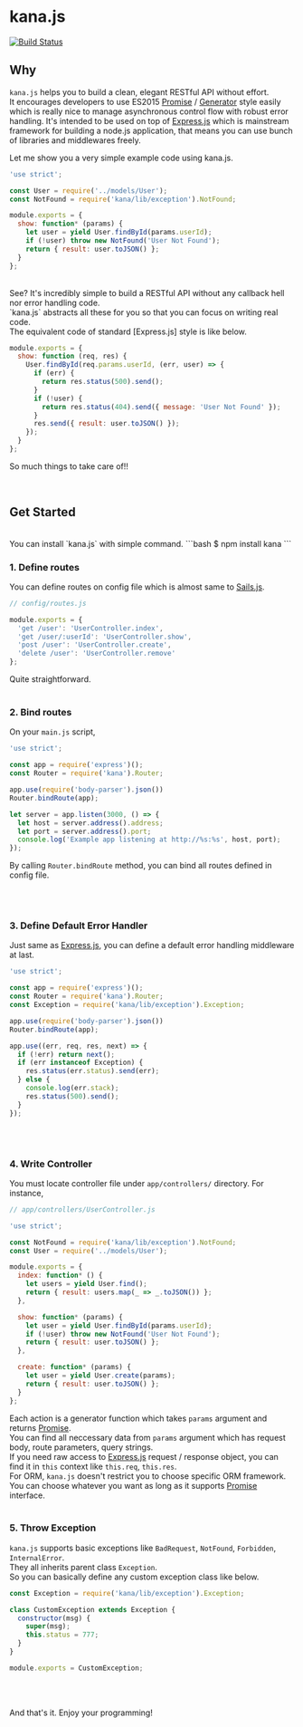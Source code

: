 # kana.js
[![Build Status](https://travis-ci.org/murmur76/kana.svg?branch=master)](https://travis-ci.org/murmur76/kana)

## Why
`kana.js` helps you to build a clean, elegant RESTful API without effort.
<br/>
It encourages developers to use ES2015 [Promise] / [Generator] style easily which is really nice to manage asynchronous control flow with robust error handling. 
It's intended to be used on top of [Express.js] which is mainstream framework for building a node.js application, that means you can use bunch of libraries and middlewares freely.

Let me show you a very simple example code using kana.js.

```js
'use strict';

const User = require('../models/User');
const NotFound = require('kana/lib/exception').NotFound;

module.exports = {
  show: function* (params) {
    let user = yield User.findById(params.userId);
    if (!user) throw new NotFound('User Not Found');
    return { result: user.toJSON() };
  }
};
```

<br/>
See? It's incredibly simple to build a RESTful API without any callback hell nor error handling code.
<br/>
`kana.js` abstracts all these for you so that you can focus on writing real code.
<br/>
The equivalent code of standard [Express.js] style is like below.
<br/>


```js
module.exports = {
  show: function (req, res) {
    User.findById(req.params.userId, (err, user) => {
      if (err) {
        return res.status(500).send();
      }
      if (!user) {
        return res.status(404).send({ message: 'User Not Found' });
      }
      res.send({ result: user.toJSON() });
    });
  }
};
```
So much things to take care of!!

<br/>

## Get Started
<br/>
You can install `kana.js` with simple command.
```bash
$ npm install kana
```
<br/>

### 1. Define routes
You can define routes on config file which is almost same to [Sails.js].
```js
// config/routes.js

module.exports = {
  'get /user': 'UserController.index',
  'get /user/:userId': 'UserController.show',
  'post /user': 'UserController.create',
  'delete /user': 'UserController.remove'
};
```
Quite straightforward.
<br/>
<br/>

### 2. Bind routes
On your `main.js` script,
```js
'use strict';

const app = require('express')();
const Router = require('kana').Router;

app.use(require('body-parser').json())
Router.bindRoute(app);

let server = app.listen(3000, () => {
  let host = server.address().address;
  let port = server.address().port;
  console.log('Example app listening at http://%s:%s', host, port);
});
```
By calling `Router.bindRoute` method, you can bind all routes defined in config file.

<br/>
<br/>

### 3. Define Default Error Handler
Just same as [Express.js], you can define a default error handling middleware at last.
```js
'use strict';

const app = require('express')();
const Router = require('kana').Router;
const Exception = require('kana/lib/exception').Exception;

app.use(require('body-parser').json())
Router.bindRoute(app);

app.use((err, req, res, next) => {
  if (!err) return next();
  if (err instanceof Exception) {
    res.status(err.status).send(err);
  } else {
    console.log(err.stack);
    res.status(500).send();
  }
});
```
<br/>
<br/>

### 4. Write Controller
You must locate controller file under `app/controllers/` directory. For instance,
```js
// app/controllers/UserController.js

'use strict';

const NotFound = require('kana/lib/exception').NotFound;
const User = require('../models/User');

module.exports = {
  index: function* () {
    let users = yield User.find();
    return { result: users.map(_ => _.toJSON()) };
  },

  show: function* (params) {
    let user = yield User.findById(params.userId);
    if (!user) throw new NotFound('User Not Found');
    return { result: user.toJSON() };
  },

  create: function* (params) {
    let user = yield User.create(params);
    return { result: user.toJSON() };
  }
};
```
Each action is a generator function which takes `params` argument and returns [Promise].
<br/>
You can find all neccessary data from `params` argument which has request body, route parameters, query strings.
<br/>
If you need raw access to [Express.js] request / response object, you can find it in `this` context like `this.req`, `this.res`.
<br/>
For ORM, `kana.js` doesn't restrict you to choose specific ORM framework.
<br/>
You can choose whatever you want as long as it supports [Promise] interface.
<br/>
<br/>

### 5. Throw Exception
`kana.js` supports basic exceptions like `BadRequest`, `NotFound`, `Forbidden`, `InternalError`.
<br/>
They all inherits parent class `Exception`.
<br/>
So you can basically define any custom exception class like below.
```js
const Exception = require('kana/lib/exception').Exception;

class CustomException extends Exception {
  constructor(msg) {
    super(msg);
    this.status = 777;
  }
}

module.exports = CustomException;
```
<br/>
<br/>

And that's it. Enjoy your programming!

[Promise]: https://developer.mozilla.org/en-US/docs/Web/JavaScript/Reference/Global_Objects/Promise 
[Generator]: https://developer.mozilla.org/en-US/docs/Web/JavaScript/Reference/Global_Objects/Generator
[Express.js]: http://expressjs.com 
[Sails.js]: http://sailsjs.org 

